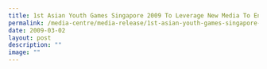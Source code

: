 ```yaml
---
title: 1st Asian Youth Games Singapore 2009 To Leverage New Media To Engage Youth
permalink: /media-centre/media-release/1st-asian-youth-games-singapore-2009-to-leverage-new-media-to-engage/
date: 2009-03-02
layout: post
description: ""
image: ""
---
```

